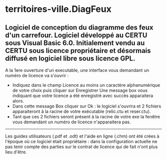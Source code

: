 # territoires-ville.DiagFeux
Logiciel de conception du diagramme des feux d'un carrefour.
Logiciel développé au CERTU sous Visual Basic 6.0.
Initialement vendu au CERTU sous licence propriétaire et désormais diffusé en logiciel libre sous licence GPL.
-------------------------------------------------------------------------------------------------------------
A la 1ere ouverture d'un executable, une interface vous demandant un numéro de licence va s'ouvrir : 
 - Indiquez dans le champ Licence au moins un caractère alphanumérique de votre choix puis cliquer sur Enregistrer
Une message box vous indiquant que votre licence a été enregistré avec succès apparaitera alors.
 - Dans cette message Box cliquer sur Ok : le logiciel s'ouvrira et 2 fichiers apparaiteront à la racine de votre exécutable (relic.ctu et reser.ctu).
 - Tant que ces 2 fichiers seront présent à la racine de votre exe la fenêtre vous demandant un numéro de licence
 n'apparaitera pas.
-------------------------------------------------------------------------------------------------------------
Les guides utilisateurs (.pdf et .odt) et l'aide en ligne (.chm) ont été crées à l'époque où ce logiciel était propriétaire : dans la configuration actuelle ne pas tenir compte des parties sur le contrat de licence qui de fait n'ont plus lieu d'être.
